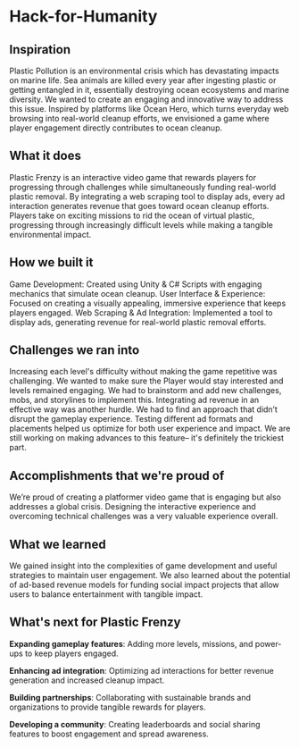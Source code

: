 # Hack-for-Humanity

## Inspiration
Plastic Pollution is an environmental crisis which has devastating impacts on marine life. Sea animals are killed every year after ingesting plastic or getting entangled in it, essentially destroying ocean ecosystems and marine diversity. We wanted to create an engaging and innovative way to address this issue. Inspired by platforms like Ocean Hero, which turns everyday web browsing into real-world cleanup efforts, we envisioned a game where player engagement directly contributes to ocean cleanup.

## What it does
Plastic Frenzy is an interactive video game that rewards players for progressing through challenges while simultaneously funding real-world plastic removal. By integrating a web scraping tool to display ads, every ad interaction generates revenue that goes toward ocean cleanup efforts. Players take on exciting missions to rid the ocean of virtual plastic, progressing through increasingly difficult levels while making a tangible environmental impact.

## How we built it
Game Development: Created using Unity & C# Scripts with engaging mechanics that simulate ocean cleanup. User Interface & Experience: Focused on creating a visually appealing, immersive experience that keeps players engaged. Web Scraping & Ad Integration: Implemented a tool to display ads, generating revenue for real-world plastic removal efforts.

## Challenges we ran into
Increasing each level's difficulty without making the game repetitive was challenging. We wanted to make sure the Player would stay interested and levels remained engaging. We had to brainstorm and add new challenges, mobs, and storylines to implement this. Integrating ad revenue in an effective way was another hurdle. We had to find an approach that didn’t disrupt the gameplay experience. Testing different ad formats and placements helped us optimize for both user experience and impact. We are still working on making advances to this feature– it's definitely the trickiest part.

## Accomplishments that we're proud of
We’re proud of creating a platformer video game that is engaging but also addresses a global crisis. Designing the interactive experience and overcoming technical challenges was a very valuable experience overall.

## What we learned
We gained insight into the complexities of game development and useful strategies to maintain user engagement. We also learned about the potential of ad-based revenue models for funding social impact projects that allow users to balance entertainment with tangible impact.

## What's next for Plastic Frenzy
**Expanding gameplay features**: Adding more levels, missions, and power-ups to keep players engaged. 

**Enhancing ad integration**: Optimizing ad interactions for better revenue generation and increased cleanup impact. 

**Building partnerships**: Collaborating with sustainable brands and organizations to provide tangible rewards for players. 

**Developing a community**: Creating leaderboards and social sharing features to boost engagement and spread awareness.

